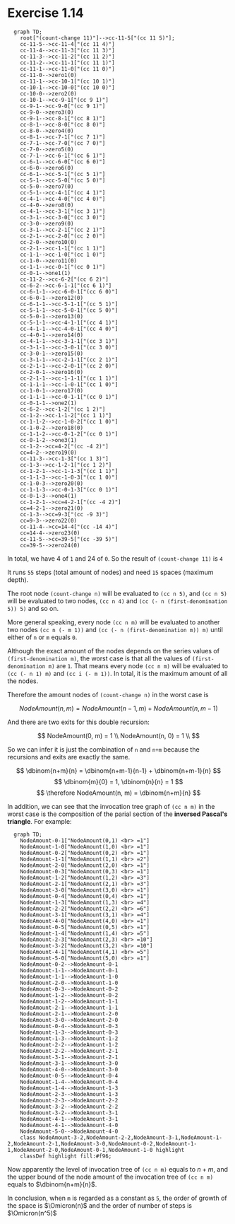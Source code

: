 # Exercise 1.14

```mermaid
  graph TD;
    root["(count-change 11)"]-->cc-11-5["(cc 11 5)"];
    cc-11-5-->cc-11-4["(cc 11 4)"]
    cc-11-4-->cc-11-3["(cc 11 3)"]
    cc-11-3-->cc-11-2["(cc 11 2)"]
    cc-11-2-->cc-11-1["(cc 11 1)"]
    cc-11-1-->cc-11-0["(cc 11 0)"]
    cc-11-0-->zero1(0)
    cc-11-1-->cc-10-1["(cc 10 1)"]
    cc-10-1-->cc-10-0["(cc 10 0)"]
    cc-10-0-->zero2(0)
    cc-10-1-->cc-9-1["(cc 9 1)"]
    cc-9-1-->cc-9-0["(cc 9 1)"]
    cc-9-0-->zero3(0)
    cc-9-1-->cc-8-1["(cc 8 1)"]
    cc-8-1-->cc-8-0["(cc 8 0)"]
    cc-8-0-->zero4(0)
    cc-8-1-->cc-7-1["(cc 7 1)"]
    cc-7-1-->cc-7-0["(cc 7 0)"]
    cc-7-0-->zero5(0)
    cc-7-1-->cc-6-1["(cc 6 1)"]
    cc-6-1-->cc-6-0["(cc 6 0)"]
    cc-6-0-->zero6(0)
    cc-6-1-->cc-5-1["(cc 5 1)"]
    cc-5-1-->cc-5-0["(cc 5 0)"]
    cc-5-0-->zero7(0)
    cc-5-1-->cc-4-1["(cc 4 1)"]
    cc-4-1-->cc-4-0["(cc 4 0)"]
    cc-4-0-->zero8(0)
    cc-4-1-->cc-3-1["(cc 3 1)"]
    cc-3-1-->cc-3-0["(cc 3 0)"]
    cc-3-0-->zero9(0)
    cc-3-1-->cc-2-1["(cc 2 1)"]
    cc-2-1-->cc-2-0["(cc 2 0)"]
    cc-2-0-->zero10(0)
    cc-2-1-->cc-1-1["(cc 1 1)"]
    cc-1-1-->cc-1-0["(cc 1 0)"]
    cc-1-0-->zero11(0)
    cc-1-1-->cc-0-1["(cc 0 1)"]
    cc-0-1-->one1(1)
    cc-11-2-->cc-6-2["(cc 6 2)"]
    cc-6-2-->cc-6-1-1["(cc 6 1)"]
    cc-6-1-1-->cc-6-0-1["(cc 6 0)"]
    cc-6-0-1-->zero12(0)
    cc-6-1-1-->cc-5-1-1["(cc 5 1)"]
    cc-5-1-1-->cc-5-0-1["(cc 5 0)"]
    cc-5-0-1-->zero13(0)
    cc-5-1-1-->cc-4-1-1["(cc 4 1)"]
    cc-4-1-1-->cc-4-0-1["(cc 4 0)"]
    cc-4-0-1-->zero14(0)
    cc-4-1-1-->cc-3-1-1["(cc 3 1)"]
    cc-3-1-1-->cc-3-0-1["(cc 3 0)"]
    cc-3-0-1-->zero15(0)
    cc-3-1-1-->cc-2-1-1["(cc 2 1)"]
    cc-2-1-1-->cc-2-0-1["(cc 2 0)"]
    cc-2-0-1-->zero16(0)
    cc-2-1-1-->cc-1-1-1["(cc 1 1)"]
    cc-1-1-1-->cc-1-0-1["(cc 1 0)"]
    cc-1-0-1-->zero17(0)
    cc-1-1-1-->cc-0-1-1["(cc 0 1)"]
    cc-0-1-1-->one2(1)
    cc-6-2-->cc-1-2["(cc 1 2)"]
    cc-1-2-->cc-1-1-2["(cc 1 1)"]
    cc-1-1-2-->cc-1-0-2["(cc 1 0)"]
    cc-1-0-2-->zero18(0)
    cc-1-1-2-->cc-0-1-2["(cc 0 1)"]
    cc-0-1-2-->one3(1)
    cc-1-2-->cc=4-2["(cc -4 2)"]
    cc=4-2-->zero19(0)
    cc-11-3-->cc-1-3["(cc 1 3)"]
    cc-1-3-->cc-1-2-1["(cc 1 2)"]
    cc-1-2-1-->cc-1-1-3["(cc 1 1)"]
    cc-1-1-3-->cc-1-0-3["(cc 1 0)"]
    cc-1-0-3-->zero20(0)
    cc-1-1-3-->cc-0-1-3["(cc 0 1)"]
    cc-0-1-3-->one4(1)
    cc-1-2-1-->cc=4-2-1["(cc -4 2)"]
    cc=4-2-1-->zero21(0)
    cc-1-3-->cc=9-3["(cc -9 3)"]
    cc=9-3-->zero22(0)
    cc-11-4-->cc=14-4["(cc -14 4)"]
    cc=14-4-->zero23(0)
    cc-11-5-->cc=39-5["(cc -39 5)"]
    cc=39-5-->zero24(0)
```

In total, we have 4 of `1` and 24 of `0`. So the result of `(count-change 11)` is `4`

It runs `55` steps (total amount of nodes) and need `15` spaces (maximum depth).

The root node `(count-change n)` will be evaluated to `(cc n 5)`, and `(cc n 5)` will be evaluated to two nodes, `(cc n 4)` and `(cc (- n (first-denomination 5)) 5)` and so on.

More general speaking, every node `(cc n m)` will be evaluated to another two nodes `(cc n (- m 1))` and `(cc (- n (first-denomination m)) m)` until either of `n` or `m` equals `0`.

Although the exact amount of the nodes depends on the series values of `(first-denomination m)`, the worst case is that all the values of `(first-denomination m)` are `1`. That means every node `(cc n m)` will be evaluated to `(cc (- n 1) m)` and `(cc i (- m 1))`. In total, it is the maximum amount of all the nodes.

Therefore the amount nodes of `(count-change n)` in the worst case is

$$
  NodeAmount(n, m) = NodeAmount(n-1, m) + NodeAmount(n, m-1)
$$

And there are two exits for this double recursion:

$$
  NodeAmount(0, m) = 1 \\
  NodeAmount(n, 0) = 1 \\
$$

So we can infer it is just the combination of `n` and `n+m` because the recursions and exits are exactly the same.

$$
\dbinom{n+m}{n} = \dbinom{n+m-1}{n-1} + \dbinom{n+m-1}{n}
$$
$$
\dbinom{m}{0} = 1, 
\dbinom{n}{n} = 1
$$
$$
\therefore NodeAmount(n, m) = \dbinom{n+m}{n}
$$

In addition, we can see that the invocation tree graph of `(cc n m)` in the worst case is the composition of the parial section of the **inversed Pascal's triangle**. For example:

```mermaid
  graph TD;
    NodeAmount-0-1["NodeAmount(0,1) <br> =1"]
    NodeAmount-1-0["NodeAmount(1,0) <br> =1"]
    NodeAmount-0-2["NodeAmount(0,2) <br> =1"]
    NodeAmount-1-1["NodeAmount(1,1) <br> =2"]
    NodeAmount-2-0["NodeAmount(2,0) <br> =1"]
    NodeAmount-0-3["NodeAmount(0,3) <br> =1"]
    NodeAmount-1-2["NodeAmount(1,2) <br> =3"]
    NodeAmount-2-1["NodeAmount(2,1) <br> =3"]
    NodeAmount-3-0["NodeAmount(3,0) <br> =1"]
    NodeAmount-0-4["NodeAmount(0,4) <br> =1"]
    NodeAmount-1-3["NodeAmount(1,3) <br> =4"]
    NodeAmount-2-2["NodeAmount(2,2) <br> =6"]
    NodeAmount-3-1["NodeAmount(3,1) <br> =4"]
    NodeAmount-4-0["NodeAmount(4,0) <br> =1"]
    NodeAmount-0-5["NodeAmount(0,5) <br> =1"]
    NodeAmount-1-4["NodeAmount(1,4) <br> =5"]
    NodeAmount-2-3["NodeAmount(2,3) <br> =10"]
    NodeAmount-3-2["NodeAmount(3,2) <br> =10"]
    NodeAmount-4-1["NodeAmount(4,1) <br> =5"]
    NodeAmount-5-0["NodeAmount(5,0) <br> =1"]
    NodeAmount-0-2-->NodeAmount-0-1
    NodeAmount-1-1-->NodeAmount-0-1
    NodeAmount-1-1-->NodeAmount-1-0
    NodeAmount-2-0-->NodeAmount-1-0
    NodeAmount-0-3-->NodeAmount-0-2
    NodeAmount-1-2-->NodeAmount-0-2
    NodeAmount-1-2-->NodeAmount-1-1
    NodeAmount-2-1-->NodeAmount-1-1
    NodeAmount-2-1-->NodeAmount-2-0
    NodeAmount-3-0-->NodeAmount-2-0
    NodeAmount-0-4-->NodeAmount-0-3
    NodeAmount-1-3-->NodeAmount-0-3
    NodeAmount-1-3-->NodeAmount-1-2
    NodeAmount-2-2-->NodeAmount-1-2
    NodeAmount-2-2-->NodeAmount-2-1
    NodeAmount-3-1-->NodeAmount-2-1
    NodeAmount-3-1-->NodeAmount-3-0
    NodeAmount-4-0-->NodeAmount-3-0
    NodeAmount-0-5-->NodeAmount-0-4
    NodeAmount-1-4-->NodeAmount-0-4
    NodeAmount-1-4-->NodeAmount-1-3
    NodeAmount-2-3-->NodeAmount-1-3
    NodeAmount-2-3-->NodeAmount-2-2
    NodeAmount-3-2-->NodeAmount-2-2
    NodeAmount-3-2-->NodeAmount-3-1
    NodeAmount-4-1-->NodeAmount-3-1
    NodeAmount-4-1-->NodeAmount-4-0
    NodeAmount-5-0-->NodeAmount-4-0
    class NodeAmount-3-2,NodeAmount-2-2,NodeAmount-3-1,NodeAmount-1-2,NodeAmount-2-1,NodeAmount-3-0,NodeAmount-0-2,NodeAmount-1-1,NodeAmount-2-0,NodeAmount-0-1,NodeAmount-1-0 highlight
    classDef highlight fill:#f96;
```

Now apparently the level of invocation tree of `(cc n m)` equals to $n+m$, and the upper bound of the node amount of the invocation tree of `(cc n m)` equals to $\dbinom{n+m}{n}$.

In conclusion, when `m` is regarded as a constant as `5`, the order of growth of the space is $\Omicron(n)$ and the order of number of steps is $\Omicron(n^5)$